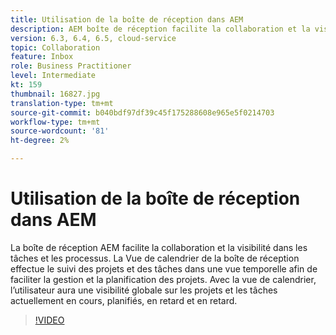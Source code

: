 ```yaml
---
title: Utilisation de la boîte de réception dans AEM
description: AEM boîte de réception facilite la collaboration et la visibilité accrues dans les tâches et les processus.
version: 6.3, 6.4, 6.5, cloud-service
topic: Collaboration
feature: Inbox
role: Business Practitioner
level: Intermediate
kt: 159
thumbnail: 16827.jpg
translation-type: tm+mt
source-git-commit: b040bdf97df39c45f175288608e965e5f0214703
workflow-type: tm+mt
source-wordcount: '81'
ht-degree: 2%

---
```



# Utilisation de la boîte de réception dans AEM

La boîte de réception AEM facilite la collaboration et la visibilité dans les tâches et les processus. La Vue de calendrier de la boîte de réception effectue le suivi des projets et des tâches dans une vue temporelle afin de faciliter la gestion et la planification des projets. Avec la vue de calendrier, l’utilisateur aura une visibilité globale sur les projets et les tâches actuellement en cours, planifiés, en retard et en retard.

>[!VIDEO](https://video.tv.adobe.com/v/16827/?quality=12&learn=on)
